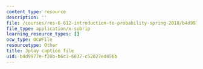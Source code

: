 ```yaml
---
content_type: resource
description: ''
file: /courses/res-6-012-introduction-to-probability-spring-2018/b4d9977ef20bb6c36037c52027ed456b_UbQcqFH33G0.srt
file_type: application/x-subrip
learning_resource_types: []
ocw_type: OCWFile
resourcetype: Other
title: 3play caption file
uid: b4d9977e-f20b-b6c3-6037-c52027ed456b
---
```

